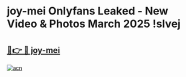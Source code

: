 # joy-mei Onlyfans Leaked - New Video & Photos March 2025 !slvej

# <h2><a href="https://k717i6.iuczelnia.edu.pl?title=joy-mei&ref=slvej">🔗👉 🔴 joy-mei</a></h2>

[![acn](https://github.com/user-attachments/assets/0f9c940e-d8b0-45ae-aac7-cd30a18b3e1c)](https://k717i6.iuczelnia.edu.pl?title=joy-mei&ref=slvej)

